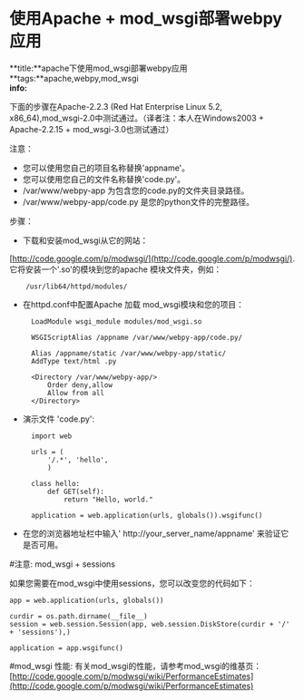 # 使用Apache + mod_wsgi部署webpy应用
**title:**apache下使用mod_wsgi部署webpy应用    
**tags:**apache,webpy,mod_wsgi  
**info:**  

下面的步骤在Apache-2.2.3 (Red Hat Enterprise Linux 5.2, x86_64),mod_wsgi-2.0中测试通过。（译者注：本人在Windows2003 + Apache-2.2.15 + mod_wsgi-3.0也测试通过）

注意：

* 您可以使用您自己的项目名称替换'appname'。
* 您可以使用您自己的文件名称替换'code.py'。
* /var/www/webpy-app 为包含您的code.py的文件夹目录路径。
* /var/www/webpy-app/code.py 是您的python文件的完整路径。

步骤：

* 下载和安装mod_wsgi从它的网站：

[http://code.google.com/p/modwsgi/](http://code.google.com/p/modwsgi/). 它将安装一个'.so'的模块到您的apache 模块文件夹，例如：

        /usr/lib64/httpd/modules/

* 在httpd.conf中配置Apache 加载 mod_wsgi模块和您的项目：

        LoadModule wsgi_module modules/mod_wsgi.so

        WSGIScriptAlias /appname /var/www/webpy-app/code.py/

        Alias /appname/static /var/www/webpy-app/static/
        AddType text/html .py

        <Directory /var/www/webpy-app/>
            Order deny,allow
            Allow from all
        </Directory>

* 演示文件 'code.py':

        import web

        urls = (
            '/.*', 'hello',
            )

        class hello:
            def GET(self):
                return "Hello, world."

        application = web.application(urls, globals()).wsgifunc()

* 在您的浏览器地址栏中输入' http://your_server_name/appname' 来验证它是否可用。

#注意: mod_wsgi + sessions

如果您需要在mod_wsgi中使用sessions，您可以改变您的代码如下：

    app = web.application(urls, globals())

    curdir = os.path.dirname(__file__)
    session = web.session.Session(app, web.session.DiskStore(curdir + '/' + 'sessions'),)

    application = app.wsgifunc()

#mod_wsgi 性能:
有关mod_wsgi的性能，请参考mod_wsgi的维基页：    [http://code.google.com/p/modwsgi/wiki/PerformanceEstimates](http://code.google.com/p/modwsgi/wiki/PerformanceEstimates)
